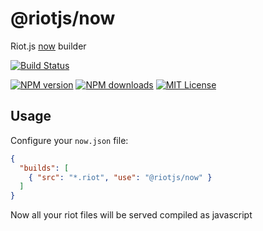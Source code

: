 # @riotjs/now
Riot.js [now](https://zeit.co/docs/v2/deployments/builders/overview/) builder

[![Build Status][travis-image]][travis-url]

[![NPM version][npm-version-image]][npm-url]
[![NPM downloads][npm-downloads-image]][npm-url]
[![MIT License][license-image]][license-url]


## Usage

Configure your `now.json` file:

```json
{
  "builds": [
    { "src": "*.riot", "use": "@riotjs/now" }
  ]
}
```

Now all your riot files will be served compiled as javascript

[travis-image]:https://img.shields.io/travis/riot/now.svg?style=flat-square
[travis-url]:https://travis-ci.org/riot/now

[license-image]:http://img.shields.io/badge/license-MIT-000000.svg?style=flat-square
[license-url]:LICENSE

[npm-version-image]:http://img.shields.io/npm/v/@riotjs/now.svg?style=flat-square
[npm-downloads-image]:http://img.shields.io/npm/dm/@riotjs/now.svg?style=flat-square
[npm-url]:https://npmjs.org/package/@riotjs/now